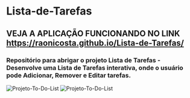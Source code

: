 # Lista-de-Tarefas
## VEJA A APLICAÇÃO FUNCIONANDO NO LINK https://raonicosta.github.io/Lista-de-Tarefas/
### Repositório para abrigar o projeto Lista de Tarefas - Desenvolve uma Lista de Tarefas interativa, onde o usuário pode Adicionar, Remover e Editar tarefas.
![Projeto-To-Do-List](https://user-images.githubusercontent.com/86081769/166139832-371fdb19-ab3a-4539-a1bb-672c97e88cbe.png)
![Projeto-To-Do-List](https://user-images.githubusercontent.com/86081769/166140113-5fa56816-baf6-4423-ab4e-dd80836fb1e7.gif)
